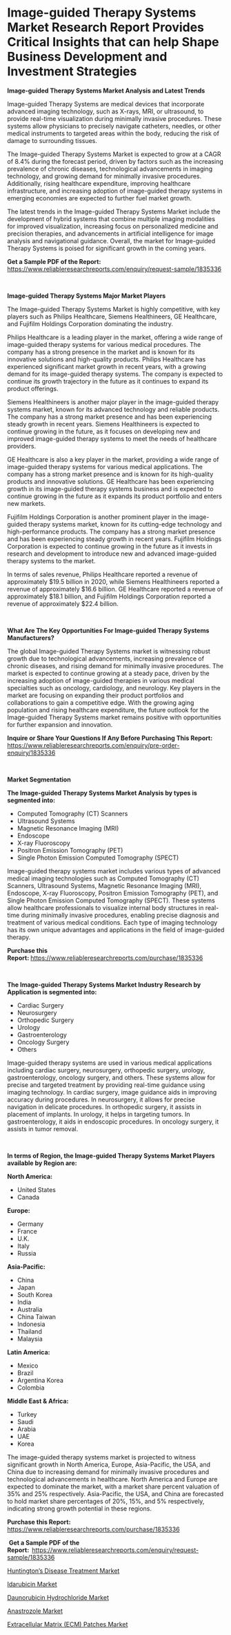 <p><h1>Image-guided Therapy Systems Market Research Report Provides Critical Insights that can help Shape Business Development and Investment Strategies</h1></p><p><strong>Image-guided Therapy Systems Market Analysis and Latest Trends</strong></p>
<p><p>Image-guided Therapy Systems are medical devices that incorporate advanced imaging technology, such as X-rays, MRI, or ultrasound, to provide real-time visualization during minimally invasive procedures. These systems allow physicians to precisely navigate catheters, needles, or other medical instruments to targeted areas within the body, reducing the risk of damage to surrounding tissues.</p><p>The Image-guided Therapy Systems Market is expected to grow at a CAGR of 8.4% during the forecast period, driven by factors such as the increasing prevalence of chronic diseases, technological advancements in imaging technology, and growing demand for minimally invasive procedures. Additionally, rising healthcare expenditure, improving healthcare infrastructure, and increasing adoption of image-guided therapy systems in emerging economies are expected to further fuel market growth.</p><p>The latest trends in the Image-guided Therapy Systems Market include the development of hybrid systems that combine multiple imaging modalities for improved visualization, increasing focus on personalized medicine and precision therapies, and advancements in artificial intelligence for image analysis and navigational guidance. Overall, the market for Image-guided Therapy Systems is poised for significant growth in the coming years.</p></p>
<p><strong>Get a Sample PDF of the Report:&nbsp;</strong> <a href="https://www.reliableresearchreports.com/enquiry/request-sample/1835336">https://www.reliableresearchreports.com/enquiry/request-sample/1835336</a></p>
<p>&nbsp;</p>
<p><strong>Image-guided Therapy Systems Major Market Players</strong></p>
<p><p>The Image-guided Therapy Systems Market is highly competitive, with key players such as Philips Healthcare, Siemens Healthineers, GE Healthcare, and Fujifilm Holdings Corporation dominating the industry. </p><p>Philips Healthcare is a leading player in the market, offering a wide range of image-guided therapy systems for various medical procedures. The company has a strong presence in the market and is known for its innovative solutions and high-quality products. Philips Healthcare has experienced significant market growth in recent years, with a growing demand for its image-guided therapy systems. The company is expected to continue its growth trajectory in the future as it continues to expand its product offerings.</p><p>Siemens Healthineers is another major player in the image-guided therapy systems market, known for its advanced technology and reliable products. The company has a strong market presence and has been experiencing steady growth in recent years. Siemens Healthineers is expected to continue growing in the future, as it focuses on developing new and improved image-guided therapy systems to meet the needs of healthcare providers.</p><p>GE Healthcare is also a key player in the market, providing a wide range of image-guided therapy systems for various medical applications. The company has a strong market presence and is known for its high-quality products and innovative solutions. GE Healthcare has been experiencing growth in its image-guided therapy systems business and is expected to continue growing in the future as it expands its product portfolio and enters new markets.</p><p>Fujifilm Holdings Corporation is another prominent player in the image-guided therapy systems market, known for its cutting-edge technology and high-performance products. The company has a strong market presence and has been experiencing steady growth in recent years. Fujifilm Holdings Corporation is expected to continue growing in the future as it invests in research and development to introduce new and advanced image-guided therapy systems to the market.</p><p>In terms of sales revenue, Philips Healthcare reported a revenue of approximately $19.5 billion in 2020, while Siemens Healthineers reported a revenue of approximately $16.6 billion. GE Healthcare reported a revenue of approximately $18.1 billion, and Fujifilm Holdings Corporation reported a revenue of approximately $22.4 billion.</p></p>
<p>&nbsp;</p>
<p><strong>What Are The Key Opportunities For Image-guided Therapy Systems Manufacturers?</strong></p>
<p><p>The global Image-guided Therapy Systems market is witnessing robust growth due to technological advancements, increasing prevalence of chronic diseases, and rising demand for minimally invasive procedures. The market is expected to continue growing at a steady pace, driven by the increasing adoption of image-guided therapies in various medical specialties such as oncology, cardiology, and neurology. Key players in the market are focusing on expanding their product portfolios and collaborations to gain a competitive edge. With the growing aging population and rising healthcare expenditure, the future outlook for the Image-guided Therapy Systems market remains positive with opportunities for further expansion and innovation.</p></p>
<p><strong>Inquire or Share Your Questions If Any Before Purchasing This Report:</strong> <a href="https://www.reliableresearchreports.com/enquiry/pre-order-enquiry/1835336">https://www.reliableresearchreports.com/enquiry/pre-order-enquiry/1835336</a></p>
<p>&nbsp;</p>
<p><strong>Market Segmentation</strong></p>
<p><strong>The Image-guided Therapy Systems Market Analysis by types is segmented into:</strong></p>
<p><ul><li>Computed Tomography (CT) Scanners</li><li>Ultrasound Systems</li><li>Magnetic Resonance Imaging (MRI)</li><li>Endoscope</li><li>X-ray Fluoroscopy</li><li>Positron Emission Tomography (PET)</li><li>Single Photon Emission Computed Tomography (SPECT)</li></ul></p>
<p><p>Image-guided therapy systems market includes various types of advanced medical imaging technologies such as Computed Tomography (CT) Scanners, Ultrasound Systems, Magnetic Resonance Imaging (MRI), Endoscope, X-ray Fluoroscopy, Positron Emission Tomography (PET), and Single Photon Emission Computed Tomography (SPECT). These systems allow healthcare professionals to visualize internal body structures in real-time during minimally invasive procedures, enabling precise diagnosis and treatment of various medical conditions. Each type of imaging technology has its own unique advantages and applications in the field of image-guided therapy.</p></p>
<p><strong>Purchase this Report:&nbsp;</strong><a href="https://www.reliableresearchreports.com/purchase/1835336">https://www.reliableresearchreports.com/purchase/1835336</a></p>
<p>&nbsp;</p>
<p><strong>The Image-guided Therapy Systems Market Industry Research by Application is segmented into:</strong></p>
<p><ul><li>Cardiac Surgery</li><li>Neurosurgery</li><li>Orthopedic Surgery</li><li>Urology</li><li>Gastroenterology</li><li>Oncology Surgery</li><li>Others</li></ul></p>
<p><p>Image-guided therapy systems are used in various medical applications including cardiac surgery, neurosurgery, orthopedic surgery, urology, gastroenterology, oncology surgery, and others. These systems allow for precise and targeted treatment by providing real-time guidance using imaging technology. In cardiac surgery, image guidance aids in improving accuracy during procedures. In neurosurgery, it allows for precise navigation in delicate procedures. In orthopedic surgery, it assists in placement of implants. In urology, it helps in targeting tumors. In gastroenterology, it aids in endoscopic procedures. In oncology surgery, it assists in tumor removal.</p></p>
<p>&nbsp;</p>
<p><strong>In terms of Region, the Image-guided Therapy Systems Market Players available by Region are:</strong></p>
<p>
    <p> <strong> North America: </strong>
        <ul>
            <li>United States</li>
            <li>Canada</li>
        </ul>
        </p> 
    <p> <strong> Europe: </strong>
        <ul>
            <li>Germany</li>
            <li>France</li>
            <li>U.K.</li>
            <li>Italy</li>
            <li>Russia</li>
        </ul>
        </p> 
    <p> <strong> Asia-Pacific: </strong>
        <ul>
            <li>China</li>
            <li>Japan</li>
            <li>South Korea</li>
            <li>India</li>
            <li>Australia</li>
            <li>China Taiwan</li>
            <li>Indonesia</li>
            <li>Thailand</li>
            <li>Malaysia</li>
        </ul>
        </p> 
    <p> <strong> Latin America: </strong>
        <ul>
            <li>Mexico</li>
            <li>Brazil</li>
            <li>Argentina Korea</li>
            <li>Colombia</li>
        </ul>
        </p> 
    <p> <strong> Middle East & Africa: </strong>
        <ul>
            <li>Turkey</li>
            <li>Saudi</li>
            <li>Arabia</li>
            <li>UAE</li>
            <li>Korea</li>
        </ul>
    </p>
    </p>
<p><p>The image-guided therapy systems market is projected to witness significant growth in North America, Europe, Asia-Pacific, the USA, and China due to increasing demand for minimally invasive procedures and technological advancements in healthcare. North America and Europe are expected to dominate the market, with a market share percent valuation of 35% and 25% respectively. Asia-Pacific, the USA, and China are forecasted to hold market share percentages of 20%, 15%, and 5% respectively, indicating strong growth potential in these regions.</p></p>
<p><strong>Purchase this Report: </strong><a href="https://www.reliableresearchreports.com/purchase/1835336">https://www.reliableresearchreports.com/purchase/1835336</a></p>
<p>&nbsp;<strong>Get a Sample PDF of the Report:&nbsp;&nbsp;</strong><a href="https://www.reliableresearchreports.com/enquiry/request-sample/1835336">https://www.reliableresearchreports.com/enquiry/request-sample/1835336</a></p>
<p><strong></strong></p>
<p><p><a href="https://github.com/myacatherineblakecaczo9vcsw/Market-Research-Report-List-1/blob/main/huntingtons-disease-treatment-market.md">Huntington’s Disease Treatment Market</a></p><p><a href="https://medium.com/@alexanderfranklin766/idarubicin-market-trends-and-market-analysis-forecasted-for-period-2024-2031-bfa5879b8abb">Idarubicin Market</a></p><p><a href="https://medium.com/@alexanderfranklin766/daunorubicin-hydrochloride-market-size-cagr-trends-2024-2030-1ea63ecc2ff2">Daunorubicin Hydrochloride Market</a></p><p><a href="https://medium.com/@alexanderfranklin766/anastrozole-market-size-and-market-trends-complete-industry-overview-2024-to-2031-4baf78bcb654">Anastrozole Market</a></p><p><a href="https://github.com/okotobwrhuteie/Market-Research-Report-List-1/blob/main/extracellular-matrix-ecm-patches-market.md">Extracellular Matrix (ECM) Patches Market</a></p></p>